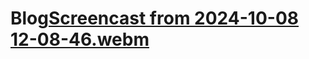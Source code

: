 # Blog[Screencast from 2024-10-08 12-08-46.webm](https://github.com/user-attachments/assets/c571d543-a687-4a95-ada4-77f68b19237b)

